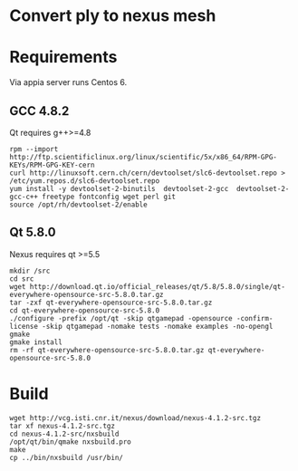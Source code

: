 # Convert ply to nexus mesh

# Requirements

Via appia server runs Centos 6.

## GCC 4.8.2

Qt requires g++>=4.8

```shell
rpm --import http://ftp.scientificlinux.org/linux/scientific/5x/x86_64/RPM-GPG-KEYs/RPM-GPG-KEY-cern
curl http://linuxsoft.cern.ch/cern/devtoolset/slc6-devtoolset.repo > /etc/yum.repos.d/slc6-devtoolset.repo
yum install -y devtoolset-2-binutils  devtoolset-2-gcc  devtoolset-2-gcc-c++ freetype fontconfig wget perl git
source /opt/rh/devtoolset-2/enable
```

## Qt 5.8.0

Nexus requires qt >=5.5

```shell
mkdir /src
cd src
wget http://download.qt.io/official_releases/qt/5.8/5.8.0/single/qt-everywhere-opensource-src-5.8.0.tar.gz
tar -zxf qt-everywhere-opensource-src-5.8.0.tar.gz
cd qt-everywhere-opensource-src-5.8.0 
./configure -prefix /opt/qt -skip qtgamepad -opensource -confirm-license -skip qtgamepad -nomake tests -nomake examples -no-opengl
gmake
gmake install
rm -rf qt-everywhere-opensource-src-5.8.0.tar.gz qt-everywhere-opensource-src-5.8.0
```

# Build

```shell
wget http://vcg.isti.cnr.it/nexus/download/nexus-4.1.2-src.tgz
tar xf nexus-4.1.2-src.tgz
cd nexus-4.1.2-src/nxsbuild
/opt/qt/bin/qmake nxsbuild.pro
make
cp ../bin/nxsbuild /usr/bin/
```
